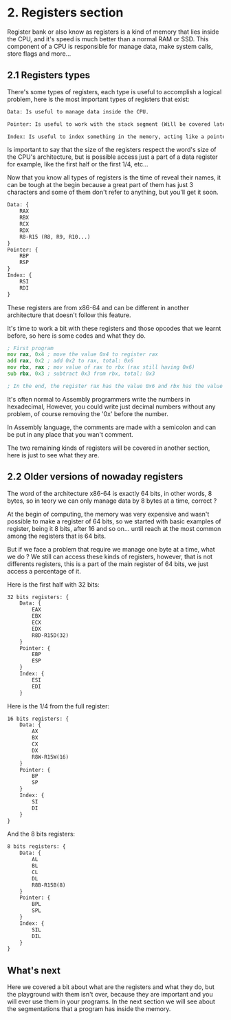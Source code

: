 # 2. Registers section
Register bank or also know as registers is a kind of memory that lies inside the CPU, and it's speed is much better than a normal RAM or SSD. This component of a CPU is responsible for manage data, make system calls, store flags and more...

## 2.1 Registers types
There's some types of registers, each type is useful to accomplish a logical problem, here is the most important types of registers that exist:

```txt
Data: Is useful to manage data inside the CPU.

Pointer: Is useful to work with the stack segment (Will be covered later).

Index: Is useful to index something in the memory, acting like a pointer in C language.
```

Is important to say that the size of the registers respect the word's size of the CPU's architecture, but is possible access just a part of a data register for example, like the first half or the first 1/4, etc...


Now that you know all types of registers is the time of reveal their names, it can be tough at the begin because a great part of them has just 3 characters and some of them don't refer to anything, but you'll get it soon.

```txt
Data: {
    RAX
    RBX
    RCX
    RDX
    R8-R15 (R8, R9, R10...)
}
Pointer: {
    RBP
    RSP
}
Index: {
    RSI
    RDI
}
```

These registers are from x86-64 and can be different in another architecture that doesn't follow this feature.

It's time to work a bit with these registers and those opcodes that we learnt before, so here is some codes and what they do.

```asm
; First program
mov rax, 0x4 ; move the value 0x4 to register rax
add rax, 0x2 ; add 0x2 to rax, total: 0x6
mov rbx, rax ; mov value of rax to rbx (rax still having 0x6)
sub rbx, 0x3 ; subtract 0x3 from rbx, total: 0x3

; In the end, the register rax has the value 0x6 and rbx has the value 0x3.
```

It's often normal to Assembly programmers write the numbers in hexadecimal, However, you could write just decimal numbers without any problem, of course removing the '0x' before the number.

In Assembly language, the comments are made with a semicolon and can be put in any place that you wan't comment.

The two remaining kinds of registers will be covered in another section, here is just to see what they are.

## 2.2 Older versions of nowaday registers
The word of the architecture x86-64 is exactly 64 bits, in other words, 8 bytes, so in teory we can only manage data by 8 bytes at a time, correct ?

At the begin of computing, the memory was very expensive and wasn't possible to make a register of 64 bits, so we started with basic examples of register, being it 8 bits, after 16 and so on... until reach at the most common among the registers that is 64 bits.

But if we face a problem that require we manage one byte at a time, what we do ? We still can access these kinds of registers, however, that is not differents registers, this is a part of the main register of 64 bits, we just access a percentage of it.

Here is the first half with 32 bits:
```txt
32 bits registers: {
    Data: {
        EAX
        EBX
        ECX
        EDX
        R8D-R15D(32)
    }
    Pointer: {
        EBP
        ESP
    }
    Index: {
        ESI
        EDI
    }
```
Here is the 1/4 from the full register:
```txt
16 bits registers: {
    Data: {
        AX
        BX
        CX
        DX
        R8W-R15W(16)
    }
    Pointer: {
        BP
        SP
    }
    Index: {
        SI
        DI
    }
}
```
And the 8 bits registers:
```txt
8 bits registers: {
    Data: {
        AL
        BL
        CL
        DL
        R8B-R15B(8)
    }
    Pointer: {
        BPL
        SPL
    }
    Index: {
        SIL
        DIL
    }
}
```

## What's next
Here we covered a bit about what are the registers and what they do, but the playground with them isn't over, because they are important and you will ever use them in your programs. In the next section we will see about the segmentations that a program has inside the memory.

